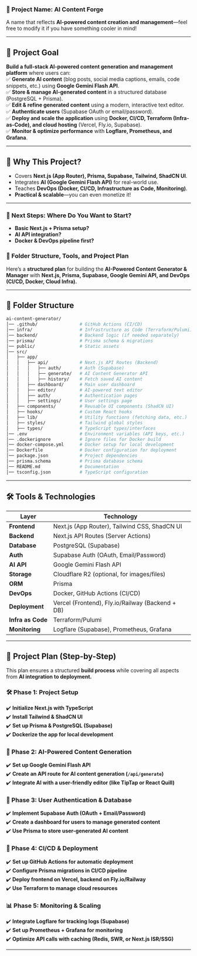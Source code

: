 ### **🌟 Project Name: AI Content Forge**  
A name that reflects **AI-powered content creation and management**—feel free to modify it if you have something cooler in mind!  

---

## **🎯 Project Goal**  
**Build a full-stack AI-powered content generation and management platform** where users can:  
✅ **Generate AI content** (blog posts, social media captions, emails, code snippets, etc.) using **Google Gemini Flash API**.  
✅ **Store & manage AI-generated content** in a structured database (PostgreSQL + Prisma).  
✅ **Edit & refine generated content** using a modern, interactive text editor.  
✅ **Authenticate users** (Supabase OAuth or email/password).  
✅ **Deploy and scale the application** using **Docker, CI/CD, Terraform (Infra-as-Code), and cloud hosting** (Vercel, Fly.io, Supabase).  
✅ **Monitor & optimize performance** with **Logflare, Prometheus, and Grafana**.  

---

## **📌 Why This Project?**  
- Covers **Next.js (App Router), Prisma, Supabase, Tailwind, ShadCN UI**.  
- Integrates **AI (Google Gemini Flash API)** for real-world use.  
- Teaches **DevOps (Docker, CI/CD, Infrastructure as Code, Monitoring)**.  
- **Practical & scalable**—you can even monetize it!  

---

### **🚀 Next Steps: Where Do You Want to Start?**  
- **Basic Next.js + Prisma setup?**  
- **AI API integration?**  
- **Docker & DevOps pipeline first?**  

### **📂 Folder Structure, Tools, and Project Plan**  
Here’s a **structured plan** for building the **AI-Powered Content Generator & Manager** with **Next.js, Prisma, Supabase, Google Gemini API, and DevOps (CI/CD, Docker, Cloud Infra).**  

---

## **📂 Folder Structure**  
```bash
ai-content-generator/
│── .github/                # GitHub Actions (CI/CD)
│── infra/                  # Infrastructure as Code (Terraform/Pulumi)
│── backend/                # Backend logic (if needed separately)
│── prisma/                 # Prisma schema & migrations
│── public/                 # Static assets
│── src/
│   ├── app/
│   │   ├── api/            # Next.js API Routes (Backend)
│   │   │   ├── auth/       # Auth (Supabase)
│   │   │   ├── generate/   # AI Content Generator API
│   │   │   ├── history/    # Fetch saved AI content
│   │   ├── dashboard/      # Main user dashboard
│   │   ├── editor/         # AI-powered text editor
│   │   ├── auth/           # Authentication pages
│   │   ├── settings/       # User settings page
│   ├── components/         # Reusable UI components (ShadCN UI)
│   ├── hooks/              # Custom React hooks
│   ├── lib/                # Utility functions (fetching data, etc.)
│   ├── styles/             # Tailwind global styles
│   ├── types/              # TypeScript types/interfaces
│── .env                    # Environment variables (API keys, etc.)
│── .dockerignore           # Ignore files for Docker build
│── docker-compose.yml      # Docker setup for local development
│── Dockerfile              # Docker configuration for deployment
│── package.json            # Project dependencies
│── prisma.schema           # Prisma database schema
│── README.md               # Documentation
│── tsconfig.json           # TypeScript configuration
```

---

## **🛠 Tools & Technologies**  
| Layer        | Technology |
|-------------|------------|
| **Frontend**  | Next.js (App Router), Tailwind CSS, ShadCN UI |
| **Backend**   | Next.js API Routes (Server Actions) |
| **Database**  | PostgreSQL (Supabase) |
| **Auth**      | Supabase Auth (OAuth, Email/Password) |
| **AI API**    | Google Gemini Flash API |
| **Storage**   | Cloudflare R2 (optional, for images/files) |
| **ORM**       | Prisma |
| **DevOps**    | Docker, GitHub Actions (CI/CD) |
| **Deployment** | Vercel (Frontend), Fly.io/Railway (Backend + DB) |
| **Infra as Code** | Terraform/Pulumi |
| **Monitoring** | Logflare (Supabase), Prometheus, Grafana |

---

## **🚀 Project Plan (Step-by-Step)**  
This plan ensures a structured **build process** while covering all aspects from **AI integration to deployment.**  

### **🛠 Phase 1: Project Setup**  
✔️ **Initialize Next.js with TypeScript**  
✔️ **Install Tailwind & ShadCN UI**  
✔️ **Set up Prisma & PostgreSQL (Supabase)**  
✔️ **Dockerize the app for local development**  

### **🤖 Phase 2: AI-Powered Content Generation**  
✔️ **Set up Google Gemini Flash API**  
✔️ **Create an API route for AI content generation (`/api/generate`)**  
✔️ **Integrate AI with a user-friendly editor (like TipTap or React Quill)**  

### **📜 Phase 3: User Authentication & Database**  
✔️ **Implement Supabase Auth (OAuth + Email/Password)**  
✔️ **Create a dashboard for users to manage generated content**  
✔️ **Use Prisma to store user-generated AI content**  

### **📡 Phase 4: CI/CD & Deployment**  
✔️ **Set up GitHub Actions for automatic deployment**  
✔️ **Configure Prisma migrations in CI/CD pipeline**  
✔️ **Deploy frontend on Vercel, backend on Fly.io/Railway**  
✔️ **Use Terraform to manage cloud resources**  

### **📊 Phase 5: Monitoring & Scaling**  
✔️ **Integrate Logflare for tracking logs (Supabase)**  
✔️ **Set up Prometheus + Grafana for monitoring**  
✔️ **Optimize API calls with caching (Redis, SWR, or Next.js ISR/SSG)**  

---
